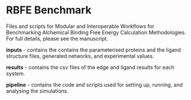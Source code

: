 # RBFE Benchmark

Files and scripts for Modular and Interoperable Workflows for Benchmarking Alchemical Binding Free Energy Calculation Methodologies.
For full details, please see the manuscript.

**inputs** - contains the contains the parameterised proteins and the ligand structure files, generated networks, and experimental values.

**results** - contains the csv files of the edge and ligand results for each system.

**pipeline** - contains the code and scripts used for setting up, running, and analysing the simulations.


